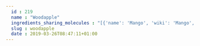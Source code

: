```yaml
---
  id : 219
  name : "Woodapple"
  ingredients_sharing_molecules : "[{'name': 'Mango', 'wiki': 'Mango', 'id': 190, 'category': 'Fruit', 'common_molecules': [12180, 61293, 7824, 13204, 62572]}, {'name': 'Mountain Papaya', 'wiki': 'Mountain_papaya', 'id': 197, 'category': 'Fruit', 'common_molecules': [12180, 519845, 7824, 61293, 62572]}, {'name': 'Passionfruit', 'wiki': 'Passiflora_edulis', 'id': 198, 'category': 'Fruit', 'common_molecules': [12180, 519845, 7824, 61293, 62572]}, {'name': 'Pineapple', 'wiki': 'Pineapple', 'id': 206, 'category': 'Fruit', 'common_molecules': [12180, 519845, 7824, 61293, 62572]}, {'name': 'Strawberry', 'wiki': 'Strawberry', 'id': 234, 'category': 'Berry', 'common_molecules': [12180, 519845, 7824, 61293, 13204]}]"
  slug : woodapple
  date : 2019-03-26T08:47:11+01:00
---
```



